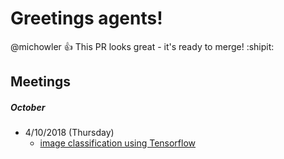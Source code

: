 # Greetings agents!
@michowler :+1: This PR looks great - it's ready to merge! :shipit:

## Meetings 
##### October 
- 4/10/2018 (Thursday) 
  - [image classification using Tensorflow](http://github.com/michowler/foodAI)

